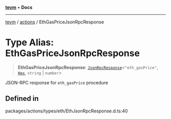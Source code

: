 [**tevm**](../../README.md) • **Docs**

***

[tevm](../../modules.md) / [actions](../README.md) / EthGasPriceJsonRpcResponse

# Type Alias: EthGasPriceJsonRpcResponse

> **EthGasPriceJsonRpcResponse**: [`JsonRpcResponse`](../../index/type-aliases/JsonRpcResponse.md)\<`"eth_gasPrice"`, [`Hex`](../../index/type-aliases/Hex.md), `string` \| `number`\>

JSON-RPC response for `eth_gasPrice` procedure

## Defined in

packages/actions/types/eth/EthJsonRpcResponse.d.ts:40
